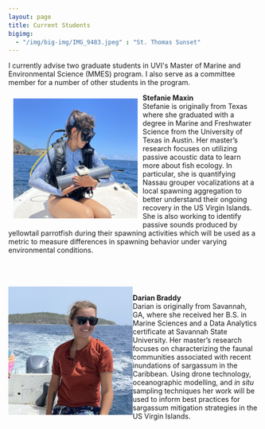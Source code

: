 ```yaml
---
layout: page
title: Current Students
bigimg:
  - "/img/big-img/IMG_9483.jpeg" : "St. Thomas Sunset"
---
```


I currently advise two graduate students in UVI's Master of Marine and Environmental Science (MMES) program. I also serve as a committee member for a number of other students in the program.   


<img style="padding: 10px" align = "left" width = "250" src="/img/big-img/stef.jpeg"> 

**Stefanie Maxin**  
Stefanie is originally from Texas where she graduated with a degree in Marine and Freshwater Science from the University of Texas in Austin. Her master’s research focuses on utilizing passive acoustic data to learn more about fish ecology. In particular, she is quantifying Nassau grouper vocalizations at a local spawning aggregation to better understand their ongoing recovery in the US Virgin Islands. She is also working to identify passive sounds produced by yellowtail parrotfish during their spawning activities which will be used as a metric to measure differences in spawning behavior under varying environmental conditions.    

<br clear="left"/>
<br clear="left"/>
<br clear="left"/>
        
      
<img align="left" width="250" src="/img/big-img/darian.jpeg">

**Darian Braddy**    
Darian is originally from Savannah, GA, where she received her B.S. in Marine Sciences and a Data Analytics certificate at Savannah State University. Her master’s research focuses on characterizing the faunal communities associated with recent inundations of sargassum in the Caribbean. Using drone technology, oceanographic modelling, and *in* *situ* sampling techniques her work will be used to inform best practices for sargassum mitigation strategies in the US Virgin Islands.  


